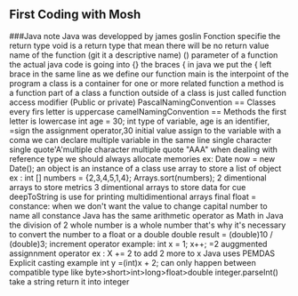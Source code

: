 ## First Coding with Mosh
###Java note
Java was developped by james goslin
Fonction
specifie the return type
void is a return type that mean there will be no return value
name of the function (git it a descriptive name)
() parameter of a function
the actual java code is going into {} the braces
{ in java we put the { left brace in the same line as we define our function
main is the interpoint of the program
a class is a container for one or more related function
a method is a function part of a class
a function outside of a class is just called function
access modifier (Public or private)
PascalNamingConvention == Classes  every firs letter is uppercase
camelNamingConvention == Methods  the first letter is lowercase
int age = 30;
int type of variable, age is an identifier, =sign the assignment operator,30 initial value assign to the variable
with a coma we can declare multiple variable in the same line
single character single quote'A'multiple character multiple quote "AAA"
when dealing with reference type we should always allocate memories ex: Date now = new Date();
an object is an instance of a class
use array to store a list of object ex : int [] numbers = {2,3,4,5,1,4};  Arrays.sort(numbers);
2 dimentional arrays to store metrics 3 dimentional arrays to store data for cue
deepToString is use for printing multidimentional arrays
final float = constance: when we don't want the value to change
capital number to name all constance
Java has the same arithmetic operator as Math
in Java the division of 2 whole number is a whole number that's why it's necessary to convert the number to a float or a double
double result = (double)10 / (double)3;
increment operator example: int x = 1;  x++;  =2
auggmented assignnment operator ex : X += 2 to add 2 more to x
Java uses PEMDAS
Explicit casting example int y =(int)x + 2; can only happen between compatible type like byte>short>int>long>float>double
integer.parseInt() take a string return it into integer
